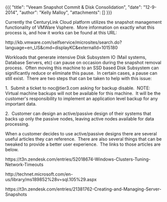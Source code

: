 {{{
  "title": "Veeam Snapshot Commit & Disk Consolidation",
  "date": "12-9-2014",
  "author": "Kelly Malloy",
  "attachments": []
}}}

<p>Currently the CenturyLink Cloud platform utilizes the snapshot management functionality of VMWare Vsphere.&nbsp; More information on exactly what this process is, and how it works can be found at this URL:</p>
<p>http://kb.vmware.com/selfservice/microsites/search.do?language=en_US&amp;cmd=displayKC&amp;externalId=1015180</p>
<p>Workloads that generate intensive Disk Subsystem IO (Mail systems, Database Servers, etc) can pause on occasion during the snapshot removal process.&nbsp; Often moving this machine to an SSD based Disk Subsystem can significantly reduce or eliminate this
  pause.&nbsp; In certain cases, a pause can still exist.&nbsp; There are two steps that can be taken to help with this issue:</p>
<p>1.&nbsp; Submit a ticket to noc@tier3.com asking for backup disable.&nbsp; NOTE:&nbsp; Virtual machine backups will not be available for this machine.&nbsp; It will be the customer's responsibility to implement an application level backup for any important
  data.</p>
<p>2.&nbsp; Customer can design an active/passive design of their systems that backs up only the passive nodes, leaving active nodes available for data processing.</p>

<p>When a customer decides to use active/passive designs there are several useful articles they can reference.&nbsp; There are also several things that can be tweaked to provide a better user experience.&nbsp; The links to those articles are below.</p>

<p>https://t3n.zendesk.com/entries/52018674-Windows-Clusters-Tuning-Network-Timeouts</p>
<p>http://technet.microsoft.com/en-us/library/ms189852%28v=sql.105%29.aspx</p>
<p>https://t3n.zendesk.com/entries/21381762-Creating-and-Managing-Server-Snapshots</p>






